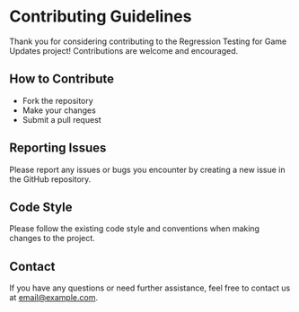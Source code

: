 # Contributing Guidelines

Thank you for considering contributing to the Regression Testing for Game Updates project! Contributions are welcome and encouraged.

## How to Contribute
- Fork the repository
- Make your changes
- Submit a pull request

## Reporting Issues
Please report any issues or bugs you encounter by creating a new issue in the GitHub repository.

## Code Style
Please follow the existing code style and conventions when making changes to the project.

## Contact
If you have any questions or need further assistance, feel free to contact us at [email@example.com](mailto:email@example.com).
